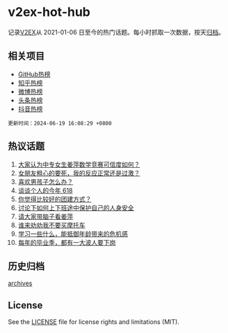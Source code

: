 # v2ex-hot-hub

 记录[V2EX](https://www.v2ex.com/)从 2021-01-06 日至今的热门话题。每小时抓取一次数据，按天[归档](archives)。
 
 ## 相关项目

- [GitHub热榜](https://github.com/it985/github-hot-hub)
- [知乎热榜](https://github.com/it985/zhihu-hot-hub)
- [微博热榜](https://github.com/it985/weibo-hot-hub)
- [头条热榜](https://github.com/it985/toutiao-hot-hub)
- [抖音热榜](https://github.com/it985/douyin-hot-hub)


 `更新时间：2024-06-19 16:08:29 +0800`

## 热议话题

1. [大家认为中专女生姜萍数学竞赛可信度如何？](https://www.v2ex.com/t/1050739)
1. [女朋友粗心的要死，我的反应正常还是过激？](https://www.v2ex.com/t/1050793)
1. [喜欢男孩子怎么办？](https://www.v2ex.com/t/1050624)
1. [谈谈个人的今年 618](https://www.v2ex.com/t/1050716)
1. [你觉得比较好的团建方式？](https://www.v2ex.com/t/1050745)
1. [讨论下如何上下班途中保护自己的人身安全](https://www.v2ex.com/t/1050760)
1. [请大家带脑子看姜萍](https://www.v2ex.com/t/1050809)
1. [谁来劝劝我不要买摩托车](https://www.v2ex.com/t/1050853)
1. [学习一些什么，能抵御年龄带来的危机感](https://www.v2ex.com/t/1050584)
1. [每年的毕业季，都有一大波人要下岗](https://www.v2ex.com/t/1050751)

## 历史归档

[archives](archives)

## License

See the [LICENSE](LICENSE) file for license rights and limitations (MIT).
